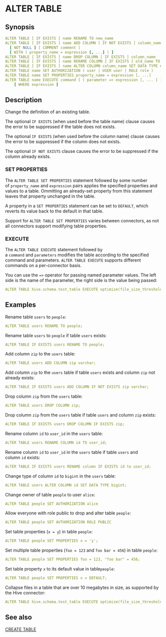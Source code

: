 # ALTER TABLE

## Synopsis

```yaml
ALTER TABLE [ IF EXISTS ] name RENAME TO new_name
ALTER TABLE [ IF EXISTS ] name ADD COLUMN [ IF NOT EXISTS ] column_name data_type
  [ NOT NULL ] [ COMMENT comment ]
  [ WITH ( property_name = expression [, ...] ) ]
ALTER TABLE [ IF EXISTS ] name DROP COLUMN [ IF EXISTS ] column_name
ALTER TABLE [ IF EXISTS ] name RENAME COLUMN [ IF EXISTS ] old_name TO new_name
ALTER TABLE [ IF EXISTS ] name ALTER COLUMN column_name SET DATA TYPE new_type
ALTER TABLE name SET AUTHORIZATION ( user | USER user | ROLE role )
ALTER TABLE name SET PROPERTIES property_name = expression [, ...]
ALTER TABLE name EXECUTE command [ ( parameter => expression [, ... ] ) ]
    [ WHERE expression ]
```

## Description

Change the definition of an existing table.

The optional `IF EXISTS` (when used before the table name) clause causes the error to be suppressed if the table does not exists.

The optional `IF EXISTS` (when used before the column name) clause causes the error to be suppressed if the column does not exists.

The optional `IF NOT EXISTS` clause causes the error to be suppressed if the column already exists.

### SET PROPERTIES

The `ALTER TABLE SET PROPERTIES` statement followed by some number of `property_name` and `expression` pairs applies the specified properties and values to a table. Ommitting an already-set property from this statement leaves that property unchanged in the table.

A property in a `SET PROPERTIES` statement can be set to `DEFAULT`, which reverts its value back to the default in that table.

Support for `ALTER TABLE SET PROPERTIES` varies between connectors, as not all connectors support modifying table properties.

### EXECUTE

The `ALTER TABLE EXECUTE` statement followed by a `command` and `parameters` modifies the table according to the specified command and parameters. `ALTER TABLE EXECUTE` supports different commands on a per-connector basis.

You can use the `=>` operator for passing named parameter values. The left side is the name of the parameter, the right side is the value being passed:

```yaml
ALTER TABLE hive.schema.test_table EXECUTE optimize(file_size_threshold => '10MB')
```

## Examples

Rename table `users` to `people`:

```yaml
ALTER TABLE users RENAME TO people;
```

Rename table `users` to `people` if table `users` exists:

```yaml
ALTER TABLE IF EXISTS users RENAME TO people;
```

Add column `zip` to the `users` table:

```yaml
ALTER TABLE users ADD COLUMN zip varchar;
```

Add column `zip` to the `users` table if table `users` exists and column `zip` not already exists:

```yaml
ALTER TABLE IF EXISTS users ADD COLUMN IF NOT EXISTS zip varchar;
```

Drop column `zip` from the `users` table:

```yaml
ALTER TABLE users DROP COLUMN zip;
```

Drop column `zip` from the `users` table if table `users` and column `zip` exists:

```yaml
ALTER TABLE IF EXISTS users DROP COLUMN IF EXISTS zip;
```

Rename column `id` to `user_id` in the `users` table:

```yaml
ALTER TABLE users RENAME COLUMN id TO user_id;
```

Rename column `id` to `user_id` in the `users` table if table `users` and column `id` exists:

```yaml
ALTER TABLE IF EXISTS users RENAME column IF EXISTS id to user_id;
```

Change type of column `id` to `bigint` in the `users` table:

```yaml
ALTER TABLE users ALTER COLUMN id SET DATA TYPE bigint;
```

Change owner of table `people` to user `alice`:

```yaml
ALTER TABLE people SET AUTHORIZATION alice
```

Allow everyone with role public to drop and alter table `people`:

```yaml
ALTER TABLE people SET AUTHORIZATION ROLE PUBLIC
```

Set table properties (`x = y`) in table `people`:

```yaml
ALTER TABLE people SET PROPERTIES x = 'y';
```

Set multiple table properties (`foo = 123` and `foo bar = 456`) in table `people`:

```yaml
ALTER TABLE people SET PROPERTIES foo = 123, "foo bar" = 456;
```

Set table property `x` to its default value in table``people``:

```yaml
ALTER TABLE people SET PROPERTIES x = DEFAULT;
```

Collapse files in a table that are over 10 megabytes in size, as supported by the Hive connector:

```yaml
ALTER TABLE hive.schema.test_table EXECUTE optimize(file_size_threshold => '10MB')
```

## See also

[CREATE TABLE](./create_table.md)